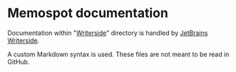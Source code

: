 # Memospot documentation

Documentation within "[Writerside](/Writerside/topics)" directory is handled by [JetBrains Writerside](https://www.jetbrains.com/writerside/).

A custom Markdown syntax is used. These files are not meant to be read in GitHub.
